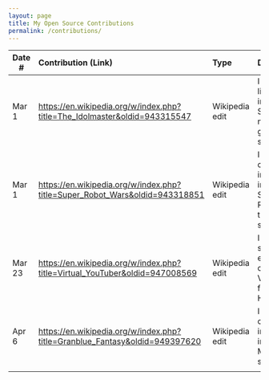 ```yaml
---
layout: page
title: My Open Source Contributions
permalink: /contributions/
---
```


<!--
Type of the contribution should be "Wikipedia edit", "OpenStreet Map feature", "Documentation", "Course website", "Blog",
"Browse Add-on", etc.

The description should include a brief summary of what you did.

Replace the first row with your own contribution. 

-->





| Date #       | Contribution (Link)  | Type  | Description |
|---|:---|:---|:---|
| Mar 1   | https://en.wikipedia.org/w/index.php?title=The_Idolmaster&oldid=943315547   | Wikipedia edit    |   I added a little more info to the Social network games section.    |
| Mar 1   | https://en.wikipedia.org/w/index.php?title=Super_Robot_Wars&oldid=943318851    | Wikipedia edit    |   I updated outdated information in the Super Robot Wars titles section.   |
| Mar 23   | https://en.wikipedia.org/w/index.php?title=Virtual_YouTuber&oldid=947008569    | Wikipedia edit    |   I added some more examples of notable Vtubers from Hololive.   |
| Apr 6   | https://en.wikipedia.org/w/index.php?title=Granblue_Fantasy&oldid=949397620    | Wikipedia edit    |   I updated outdated information in the Other Media section.   |
|     |     |     |      |
